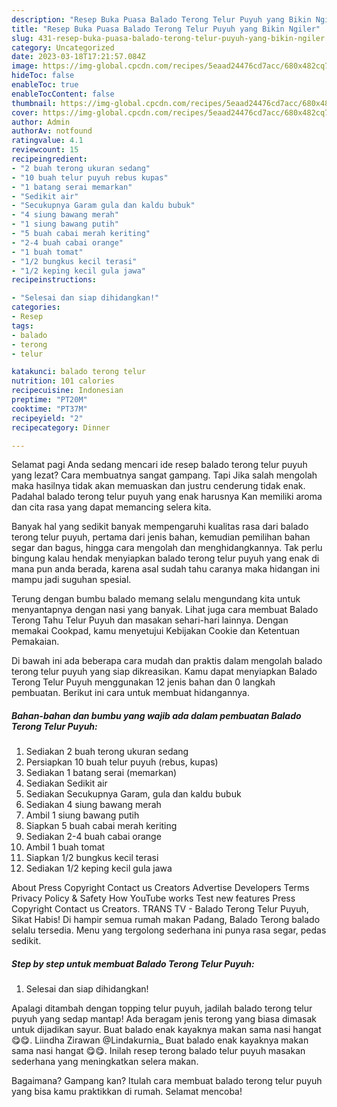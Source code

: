 ```yaml
---
description: "Resep Buka Puasa Balado Terong Telur Puyuh yang Bikin Ngiler"
title: "Resep Buka Puasa Balado Terong Telur Puyuh yang Bikin Ngiler"
slug: 431-resep-buka-puasa-balado-terong-telur-puyuh-yang-bikin-ngiler
category: Uncategorized
date: 2023-03-18T17:21:57.084Z
image: https://img-global.cpcdn.com/recipes/5eaad24476cd7acc/680x482cq70/balado-terong-telur-puyuh-foto-resep-utama.jpg
hideToc: false
enableToc: true
enableTocContent: false
thumbnail: https://img-global.cpcdn.com/recipes/5eaad24476cd7acc/680x482cq70/balado-terong-telur-puyuh-foto-resep-utama.jpg
cover: https://img-global.cpcdn.com/recipes/5eaad24476cd7acc/680x482cq70/balado-terong-telur-puyuh-foto-resep-utama.jpg
author: Admin
authorAv: notfound
ratingvalue: 4.1
reviewcount: 15
recipeingredient:
- "2 buah terong ukuran sedang"
- "10 buah telur puyuh rebus kupas"
- "1 batang serai memarkan"
- "Sedikit air"
- "Secukupnya Garam gula dan kaldu bubuk"
- "4 siung bawang merah"
- "1 siung bawang putih"
- "5 buah cabai merah keriting"
- "2-4 buah cabai orange"
- "1 buah tomat"
- "1/2 bungkus kecil terasi"
- "1/2 keping kecil gula jawa"
recipeinstructions:

- "Selesai dan siap dihidangkan!"
categories:
- Resep
tags:
- balado
- terong
- telur

katakunci: balado terong telur 
nutrition: 101 calories
recipecuisine: Indonesian
preptime: "PT20M"
cooktime: "PT37M"
recipeyield: "2"
recipecategory: Dinner

---
```



Selamat pagi Anda sedang mencari ide resep balado terong telur puyuh yang lezat? Cara membuatnya sangat gampang. Tapi Jika salah mengolah maka hasilnya tidak akan memuaskan dan justru cenderung tidak enak. Padahal balado terong telur puyuh yang enak harusnya Kan memiliki aroma dan cita rasa yang dapat memancing selera kita.


Banyak hal yang sedikit banyak mempengaruhi kualitas rasa dari balado terong telur puyuh, pertama dari jenis bahan, kemudian pemilihan bahan segar dan bagus, hingga cara mengolah dan menghidangkannya. Tak perlu bingung kalau hendak menyiapkan balado terong telur puyuh yang enak di mana pun anda berada, karena asal sudah tahu caranya maka hidangan ini mampu jadi suguhan spesial.

Terung dengan bumbu balado memang selalu mengundang kita untuk menyantapnya dengan nasi yang banyak. Lihat juga cara membuat Balado Terong Tahu Telur Puyuh dan masakan sehari-hari lainnya. Dengan memakai Cookpad, kamu menyetujui Kebijakan Cookie dan Ketentuan Pemakaian.


Di bawah ini ada beberapa cara mudah dan praktis dalam mengolah balado terong telur puyuh yang siap dikreasikan. Kamu dapat menyiapkan Balado Terong Telur Puyuh menggunakan 12 jenis bahan dan 0 langkah pembuatan. Berikut ini cara untuk membuat hidangannya.

<!--inarticleads1-->

##### Bahan-bahan dan bumbu yang wajib ada dalam pembuatan Balado Terong Telur Puyuh:

1. Sediakan 2 buah terong ukuran sedang
1. Persiapkan 10 buah telur puyuh (rebus, kupas)
1. Sediakan 1 batang serai (memarkan)
1. Sediakan Sedikit air
1. Sediakan Secukupnya Garam, gula dan kaldu bubuk
1. Sediakan 4 siung bawang merah
1. Ambil 1 siung bawang putih
1. Siapkan 5 buah cabai merah keriting
1. Sediakan 2-4 buah cabai orange
1. Ambil 1 buah tomat
1. Siapkan 1/2 bungkus kecil terasi
1. Sediakan 1/2 keping kecil gula jawa


About Press Copyright Contact us Creators Advertise Developers Terms Privacy Policy &amp; Safety How YouTube works Test new features Press Copyright Contact us Creators. TRANS TV - Balado Terong Telur Puyuh, Sikat Habis! Di hampir semua rumah makan Padang, Balado Terong balado selalu tersedia. Menu yang tergolong sederhana ini punya rasa segar, pedas sedikit. 

<!--inarticleads2-->

##### Step by step untuk membuat Balado Terong Telur Puyuh:


1. Selesai dan siap dihidangkan!

Apalagi ditambah dengan topping telur puyuh, jadilah balado terong telur puyuh yang sedap mantap! Ada beragam jenis terong yang biasa dimasak untuk dijadikan sayur. Buat balado enak kayaknya makan sama nasi hangat 😋😋. Liindha Zirawan @Lindakurnia_ Buat balado enak kayaknya makan sama nasi hangat 😋😋. Inilah resep terong balado telur puyuh masakan sederhana yang meningkatkan selera makan. 

Bagaimana? Gampang kan? Itulah cara membuat balado terong telur puyuh yang bisa kamu praktikkan di rumah. Selamat mencoba!
